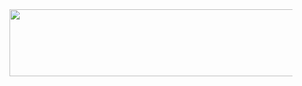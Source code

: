 <a href="https://github.com/devxb/gitanimals">
  <img
    src="https://render.gitanimals.org/lines/randirao?pet-id=639825677915533453"
    width="600"
    height="120"
  />
</a>
